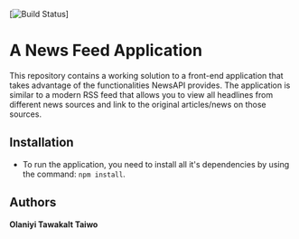 [![Build Status](https://travis-ci.org/Tawakalt/d0-cp1-tawakalt.svg?branch=master)]

# A News Feed Application
This repository contains a working solution to a front-end application that takes advantage of the functionalities NewsAPI provides. The application is similar to a modern RSS feed that allows you to view all headlines from different news sources and link to the original articles/news on those sources.


## Installation
- To run the application, you need to install all it's dependencies by using the command: `npm install`.

## Authors
**Olaniyi Tawakalt Taiwo** 
